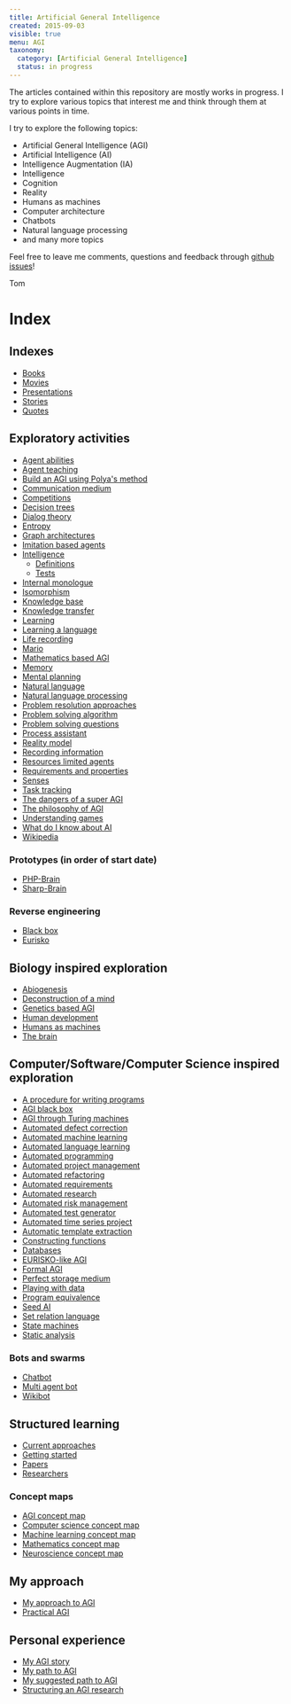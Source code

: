 ```yaml
---
title: Artificial General Intelligence
created: 2015-09-03
visible: true
menu: AGI
taxonomy:
  category: [Artificial General Intelligence]
  status: in progress
---
```


The articles contained within this repository are mostly works in progress. I try to explore various topics that interest me and think through them at various points in time.

I try to explore the following topics:

* Artificial General Intelligence (AGI)
* Artificial Intelligence (AI)
* Intelligence Augmentation (IA)
* Intelligence
* Cognition
* Reality
* Humans as machines
* Computer architecture
* Chatbots
* Natural language processing
* and many more topics

Feel free to leave me comments, questions and feedback through [github issues](https://github.com/tomzx/blog.tomrochette.com-content/issues)!

Tom

# Index
## Indexes
* [Books](books/article.md)
* [Movies](movies/article.md)
* [Presentations](presentations/article.md)
* [Stories](stories/article.md)
* [Quotes](quotes/article.md)

## Exploratory activities
* [Agent abilities](agent-abilities/article.md)
* [Agent teaching](agent-teaching/article.md)
* [Build an AGI using Polya's method](build-an-agi-using-polya-method/article.md)
* [Communication medium](communication-medium/article.md)
* [Competitions](competitions/article.md)
* [Decision trees](https://github.com/tomzx/decision-trees)
* [Dialog theory](dialog-theory/article.md)
* [Entropy](entropy/article.md)
* [Graph architectures](graph-architectures/article.md)
* [Imitation based agents](imitation-based-agents/article.md)
* [Intelligence](intelligence/article.md)
	* [Definitions](intelligence/definitions/article.md)
	* [Tests](intelligence/tests/article.md)
* [Internal monologue](internal-monologue/article.md)
* [Isomorphism](isomorphism/article.md)
* [Knowledge base](knowledge-base/article.md)
* [Knowledge transfer](knowledge-transfer/article.md)
* [Learning](learning/article.md)
* [Learning a language](learning-a-language/article.md)
* [Life recording](life-recording/article.md)
* [Mario](mario/article.md)
* [Mathematics based AGI](mathematics-based-agi/article.md)
* [Memory](memory/article.md)
* [Mental planning](mental-planning/article.md)
* [Natural language](natural-language/article.md)
* [Natural language processing](natural-language-processing/article.md)
* [Problem resolution approaches](problem-resolution-approaches/article.md)
* [Problem solving algorithm](problem-solving-algorithm/article.md)
* [Problem solving questions](problem-solving-questions/article.md)
* [Process assistant](process-assistant/article.md)
* [Reality model](reality-model/article.md)
* [Recording information](recording-information/article.md)
* [Resources limited agents](resources-limited-agents/article.md)
* [Requirements and properties](requirements-and-properties/article.md)
* [Senses](senses/article.md)
* [Task tracking](task-tracking/article.md)
* [The dangers of a super AGI](the-dangers-of-a-super-agi/article.md)
* [The philosophy of AGI](the-philosophy-of-agi/article.md)
* [Understanding games](understanding-games/article.md)
* [What do I know about AI](what-do-i-know-about-ai/article.md)
* [Wikipedia](wikipedia/article.md)

### Prototypes (in order of start date)
* [PHP-Brain](prototypes/php-brain/article.md)
* [Sharp-Brain](prototypes/sharp-brain/article.md)

### Reverse engineering
* [Black box](reverse-engineering/black-box/article.md)
* [Eurisko](reverse-engineering/eurisko/article.md)

## Biology inspired exploration
* [Abiogenesis](abiogenesis/article.md)
* [Deconstruction of a mind](deconstruction-of-a-mind/article.md)
* [Genetics based AGI](genetics-based-agi/article.md)
* [Human development](human-development/article.md)
* [Humans as machines](humans-as-machines/article.md)
* [The brain](the-brain/article.md)

## Computer/Software/Computer Science inspired exploration
* [A procedure for writing programs](a-procedure-for-writing-programs/article.md)
* [AGI black box](agi-black-box/article.md)
* [AGI through Turing machines](agi-through-turing-machines/article.md)
* [Automated defect correction](automated-defect-correction/article.md)
* [Automated machine learning](automated-machine-learning/article.md)
* [Automated language learning](automated-language-learning/article.md)
* [Automated programming](automated-programming/article.md)
* [Automated project management](automated-project-management/article.md)
* [Automated refactoring](automated-refactoring/article.md)
* [Automated requirements](automated-requirements/article.md)
* [Automated research](automated-research/article.md)
* [Automated risk management](automated-risk-management/article.md)
* [Automated test generator](automated-test-generator/article.md)
* [Automated time series project](automated-time-series-project/article.md)
* [Automatic template extraction](automatic-template-extraction/article.md)
* [Constructing functions](constructing-functions/article.md)
* [Databases](databases/article.md)
* [EURISKO-like AGI](eurisko-like-agi/article.md)
* [Formal AGI](formal-agi/article.md)
* [Perfect storage medium](perfect-storage-medium/article.md)
* [Playing with data](playing-with-data/article.md)
* [Program equivalence](program-equivalence/article.md)
* [Seed AI](seed-ai/article.md)
* [Set relation language](set-relation-language/article.md)
* [State machines](state-machines/article.md)
* [Static analysis](static-analysis/article.md)

### Bots and swarms
* [Chatbot](chatbot/article.md)
* [Multi agent bot](multi-agent-bot/article.md)
* [Wikibot](wikibot/article.md)

## Structured learning
* [Current approaches](current-approaches/article.md)
* [Getting started](getting-started/article.md)
* [Papers](papers/article.md)
* [Researchers](researchers/article.md)

### Concept maps
* [AGI concept map](https://github.com/tomzx/agi-concept-map)
* [Computer science concept map](https://github.com/tomzx/computer-science-concept-map)
* [Machine learning concept map](https://github.com/tomzx/machine-learning-concept-map)
* [Mathematics concept map](https://github.com/tomzx/mathematics-concept-map)
* [Neuroscience concept map](https://github.com/tomzx/neuroscience-concept-map)

## My approach
* [My approach to AGI](my-approach-to-agi/article.md)
* [Practical AGI](practical-agi/article.md)

## Personal experience
* [My AGI story](my-agi-story/article.md)
* [My path to AGI](my-path-to-agi/article.md)
* [My suggested path to AGI](my-suggested-path-to-agi/article.md)
* [Structuring an AGI research](structuring-an-agi-research/article.md)
